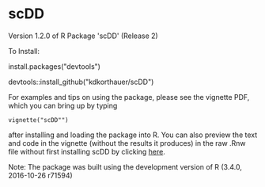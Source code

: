 # scDD
Version 1.2.0 of R Package 'scDD' (Release 2)

To Install:

install.packages("devtools")

devtools::install_github("kdkorthauer/scDD")

For examples and tips on using the package, please see the vignette PDF, 
which you can bring up by typing 

```
vignette("scDD"")
```

after installing and loading the package into R.  You can also preview the
text and code in the vignette (without the results it produces) in the raw
.Rnw file without first installing scDD by clicking [here](https://github.com/kdkorthauer/scDD/blob/master/vignettes/scDD.Rnw).


Note: The package was built using the development version of R (3.4.0,
2016-10-26 r71594)
